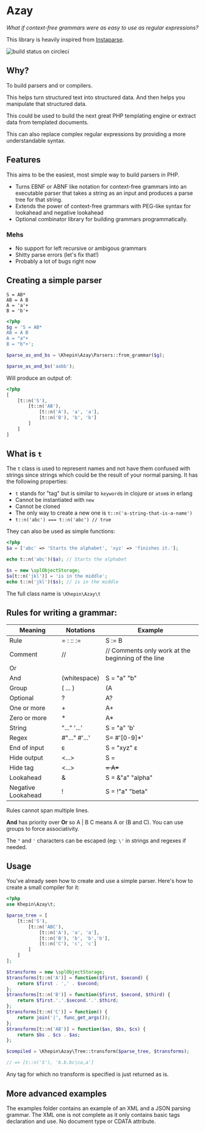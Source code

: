 # Azay

*What if context-free grammars were as easy to use as regular expressions?*

This library is heavily inspired from [Instaparse](https://github.com/Engelberg/instaparse).

![build status on circleci](https://circleci.com/gh/khepin/partibus.svg?style=shield)

## Why?

To build parsers and or compilers. 

This helps turn structured text into structured data. And then helps you manipulate that structured data.

This could be used to build the next great PHP templating engine or extract data from templated documents.

This can also replace complex regular expressions by providing a more understandable syntax.

## Features

This aims to be the easiest, most simple way to build parsers in PHP.

- Turns EBNF or ABNF like notation for context-free grammars into an executable parser that takes a string as an input and produces a parse tree for that string.
- Extends the power of context-free grammars with PEG-like syntax for lookahead and negative lookahead
- Optional combinator library for building grammars programmatically.

### Mehs

- No support for left recursive or ambigous grammars
- Shitty parse errors (let's fix that!)
- Probably a lot of bugs right now

## Creating a simple parser

```
S = AB*
AB = A B
A = 'a'+
B = 'b'+
```

```php
<?php
$g = 'S = AB*
AB = A B
A = "a"+
B = "b"+';

$parse_as_and_bs = \Khepin\Azay\Parsers::from_grammar($g);

$parse_as_and_bs('aabb');
```

Will produce an output of:

```php
<?php
[
    [t::n('S'),
        [t::n('AB'),
            [t::n('A'), 'a', 'a'],
            [t::n('B'), 'b', 'b']
        ]
    ]
]
```

## What is `t`

The `t` class is used to represent names and not have them confused with strings since strings which could be the result of your normal parsing. It has the following properties:

- `t` stands for "tag" but is similar to `keyword`s in clojure or `atom`s in erlang
- Cannot be instantiated with `new` 
- Cannot be cloned
- The only way to create a new one is `t::n('a-string-that-is-a-name')`
- `t::n('abc') === t::n('abc') // true`

They can also be used as simple functions:

```php
<?php
$a = ['abc' => 'Starts the alphabet', 'xyz' => 'finishes it.'];

echo t::n('abc')($a); // Starts the alphabet

$s = new \splObjectStorage;
$a[t::n('jkl')] = 'is in the middle';
echo t::n('jkl')($s); // is in the middle
```

The full class name is `\Khepin\Azay\t`

## Rules for writing a grammar:

| Meaning               | Notations         | Example                   |
|---------------        |-------------------|-----------                |
| Rule                  | = : :: :=         | S := B                    |
| Comment               | //                | // Comments only work at the beginning of the line |
| Or                    | |                 | S = "a" | b               |
| And                   | (whitespace)      | S = "a" "b"               |
| Group                 | ( ... )           | (A | B) C                 |
| Optional              | ?                 | A?                        | 
| One or more           | +                 | A+                        | 
| Zero or more          | *                 | A*                        | 
| String                | "..." '...'       | S = "a" 'b'               |
| Regex                 | #"..." #'...'     | S= #'[0-9]*'              |
| End of input          | ε                 | S = "xyz" ε               |
| Hide output           | <...>             | S = <whitespace>          |
| Hide tag              | <...>             | <S> = A*                  |
| Lookahead             | &                 | S = &"a" "alpha" | "beta" |
| Negative Lookahead    | !                 | S = !"a" "beta" | "alpha" |

Rules cannot span multiple lines.

**And** has priority over **Or** so A | B C means A or (B and C). You can use groups to force associativity.

The `"` and `'` characters can be escaped (eg: `\'` in strings and regexes if needed.

## Usage

You've already seen how to create and use a simple parser. Here's how to create a small compiler for it:


```php
<?php
use Khepin\Azay\t;

$parse_tree = [
    [t::n('S'),
        [t::n('ABC'),
            [t::n('A'), 'a', 'a'],
            [t::n('B'), 'b', 'b','b'],
            [t::n('C'), 'c', 'c']
        ]
    ]
];

$transforms = new \splObjectStorage;
$transforms[t::n('A')] = function($first, $second) {
    return $first . ',' . $second;
};
$transforms[t::n('B')] = function($first, $second, $third) {
    return $first.'.'.$second.'.'.$third;
};
$transforms[t::n('C')] = function() {
    return join('|', func_get_args());
};
$transforms[t::n('AB')] = function($as, $bs, $cs) {
    return $bs . $cs . $as;
};

$compiled = \Khepin\Azay\Tree::transform($parse_tree, $transforms);

// => [t::n('S'), 'b.b.bc|ca,a']
```

Any tag for which no transform is specified is just returned as is.

## More advanced examples

The examples folder contains an example of an XML and a JSON parsing grammar. The XML one is not complete as it only contains basic tags declaration and use. No document type or CDATA attribute.

